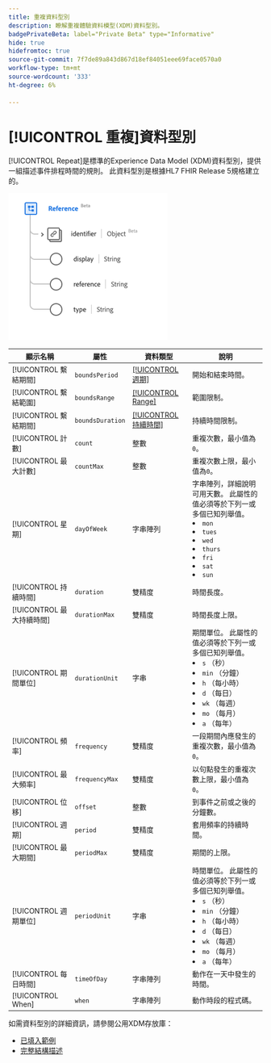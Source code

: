 ```yaml
---
title: 重複資料型別
description: 瞭解重複體驗資料模型(XDM)資料型別。
badgePrivateBeta: label="Private Beta" type="Informative"
hide: true
hidefromtoc: true
source-git-commit: 7f7de89a843d867d18ef84051eee69face0570a0
workflow-type: tm+mt
source-wordcount: '333'
ht-degree: 6%

---
```


# [!UICONTROL 重複]資料型別

[!UICONTROL Repeat]是標準的Experience Data Model (XDM)資料型別，提供一組描述事件排程時間的規則。 此資料型別是根據HL7 FHIR Release 5規格建立的。

![重複資料型別結構](../../images/data-types/healthcare/reference.png)

| 顯示名稱 | 屬性 | 資料類型 | 說明 |
| --- | --- | --- | --- |
| [!UICONTROL 繫結期間] | `boundsPeriod` | [[!UICONTROL 週期]](../healthcare/period.md) | 開始和結束時間。 |
| [!UICONTROL 繫結範圍] | `boundsRange` | [[!UICONTROL Range]](../healthcare/range.md) | 範圍限制。 |
| [!UICONTROL 繫結期間] | `boundsDuration` | [[!UICONTROL 持續時間]](../healthcare/duration.md) | 持續時間限制。 |
| [!UICONTROL 計數] | `count` | 整數 | 重複次數，最小值為`0`。 |
| [!UICONTROL 最大計數] | `countMax` | 整數 | 重複次數上限，最小值為`0`。 |
| [!UICONTROL 星期] | `dayOfWeek` | 字串陣列 | 字串陣列，詳細說明可用天數。 此屬性的值必須等於下列一或多個已知列舉值。 <li> `mon` </li> <li> `tues` </li> <li> `wed` </li> <li> `thurs`</li>  <li> `fri` </li> <li> `sat`</li> <li> `sun`</li> |
| [!UICONTROL 持續時間] | `duration` | 雙精度 | 時間長度。 |
| [!UICONTROL 最大持續時間] | `durationMax` | 雙精度 | 時間長度上限。 |
| [!UICONTROL 期間單位] | `durationUnit` | 字串 | 期間單位。 此屬性的值必須等於下列一或多個已知列舉值。 <li> `s` （秒） </li> <li> `min` （分鐘） </li> <li> `h` （每小時） </li> <li> `d` （每日） </li>  <li> `wk` （每週） </li> <li> `mo` （每月） </li> <li> `a` （每年）</li> |
| [!UICONTROL 頻率] | `frequency` | 雙精度 | 一段期間內應發生的重複次數，最小值為`0`。 |
| [!UICONTROL 最大頻率] | `frequencyMax` | 雙精度 | 以句點發生的重複次數上限，最小值為`0`。 |
| [!UICONTROL 位移] | `offset` | 整數 | 到事件之前或之後的分鐘數。 |
| [!UICONTROL 週期] | `period` | 雙精度 | 套用頻率的持續時間。 |
| [!UICONTROL 最大期間] | `periodMax` | 雙精度 | 期間的上限。 |
| [!UICONTROL 週期單位] | `periodUnit` | 字串 | 時間單位。 此屬性的值必須等於下列一或多個已知列舉值。 <li> `s` （秒） </li> <li> `min` （分鐘） </li> <li> `h` （每小時） </li> <li> `d` （每日） </li>  <li> `wk` （每週） </li> <li> `mo` （每月） </li> <li> `a` （每年）</li> |
| [!UICONTROL 每日時間] | `timeOfDay` | 字串陣列 | 動作在一天中發生的時間。 |
| [!UICONTROL When] | `when` | 字串陣列 | 動作時段的程式碼。 |

如需資料型別的詳細資訊，請參閱公用XDM存放庫：

* [已填入範例](https://github.com/adobe/xdm/blob/master/extensions/industry/healthcare/fhir/datatypes/repeat.example.1.json)
* [完整結構描述](https://github.com/adobe/xdm/blob/master/extensions/industry/healthcare/fhir/datatypes/repeat.schema.json)
